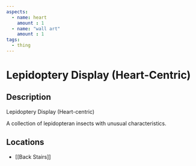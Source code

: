 ```yaml
---
aspects: 
  - name: heart
    amount : 1
  - name: "wall art"
    amount : 1
tags:
  - thing
---
```


# Lepidoptery Display (Heart-Centric)

## Description
Lepidoptery Display (Heart-centric)

A collection of lepidopteran insects with unusual characteristics.
## Locations
- [[Back Stairs]]
